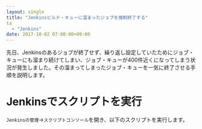 ```yaml
---
layout: single
title: "Jenkinsビルド・キューに溜まったジョブを強制終了する"
ta
  - "Jenkins"
date: 2017-10-02 07:00:00+09:00
---
```


先日、Jenkinsのあるジョブが終了せず、繰り返し設定していたためにジョブ・キューにも溜まり続けてしまい、ジョブ・キューが400件近くになってしまう状況が発生しました。その溜まってしまったジョブ・キューを一気に終了させる手順を説明します。

# Jenkinsでスクリプトを実行

`Jenkinsの管理`→`スクリプトコンソール`を開き、以下のスクリプトを実行します。

<script src="https://gist.github.com/u6k/90b77135c60ac5345af828859d3d86fc.js"></script>